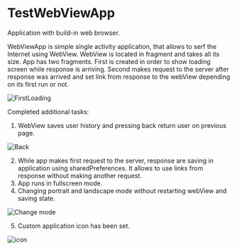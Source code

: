 # TestWebViewApp
Application with build-in web browser.

WebViewApp is simple single activity application, that allows to serf the Internet using WebView. WebView is located in fragment and takes all its size.
App has two fragments. First is created in order to show loading screen while response is arriving.
Second makes request to the server after response was arrived and set link from response to the webView depending on its first run or not.

![FirstLoading](https://user-images.githubusercontent.com/69154266/118257187-01f85980-b4b7-11eb-8b0e-b7f4008836f0.gif)

Completed additional tasks: 
1. WebView saves user history and pressing back return user on previous page.

![Back](https://user-images.githubusercontent.com/69154266/118257213-09b7fe00-b4b7-11eb-98ce-1e588790e88d.gif)


2. While app makes first request to the server, response are saving in application using sharedPreferences. It allows to use links from response without making another request.
3. App runs in fullscreen mode.
4. Changing portrait and landscape mode without restarting webView and saving state.

![Change mode](https://user-images.githubusercontent.com/69154266/118257248-163c5680-b4b7-11eb-8d56-90c3ad4dac2e.gif)

5. Custom application icon has been set.

![icon](https://user-images.githubusercontent.com/69154266/118257410-484db880-b4b7-11eb-93eb-9e8e24b6c439.jpg)
